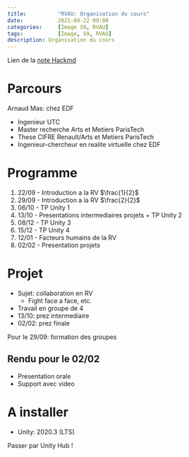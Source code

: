 ```yaml
---
title:          "RVAU: Organisation du cours"
date:           2021-09-22 09:00
categories:     [Image S9, RVAU]
tags:           [Image, S9, RVAU]
description: Organisation du cours
---
```

Lien de la [note Hackmd](https://hackmd.io/@lemasymasa/HyFfUUuXF)

# Parcours
Arnaud Mas: chez EDF
- Ingenieur UTC
- Master recherche Arts et Metiers ParisTech
- These CIFRE Renault/Arts et Metiers ParisTech
- Ingenieur-chercheur en realite virtuelle chez EDF

# Programme

1. 22/09 - Introduction a la RV $\frac{1}{2}$
2. 29/09 - Introduction a la RV $\frac{2}{2}$
3. 06/10 - TP Unity 1
4. 13/10 - Presentations intermediaires projets + TP Unity 2
5. 08/12 - TP Unity 3
6. 15/12 - TP Unity 4
7. 12/01 - Facteurs humains de la RV
8. 02/02 - Presentation projets

# Projet

- Sujet: collaboration en RV
    - Fight face a face, etc.
- Travail en groupe de 4
- 13/10: prez intermediaire
- 02/02: prez finale

<div class="alert alert-danger" role="alert" markdown="1">
Pour le 29/09: formation des groupes
</div>

## Rendu pour le 02/02

- Presentation orale
- Support avec video

# A installer

- Unity: 2020.3 (LTS)

<div class="alert alert-warning" role="alert" markdown="1">
Passer par Unity Hub !
</div>

